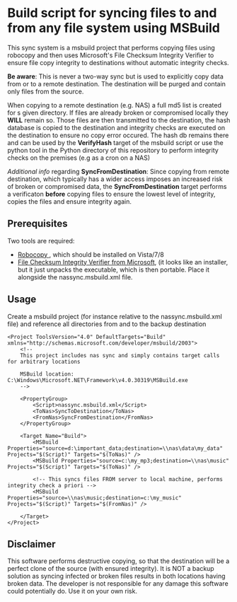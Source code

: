 Build script for syncing files to and from any file system using MSBuild
========================================================================

This sync system is a msbuild project that performs copying files using robocopy and
then uses Microsoft's File Checksum Integrity Verifier to ensure file copy integrity to
destinations without automatic integrity checks.

__Be aware__: This is never a two-way sync but is used to explicitly copy data from or to a remote destination.
The destination will be purged and contain only files from the source.

When copying to a remote destination (e.g. NAS) a full md5 list is created for s given directory. If files
are already broken or compromised locally they __WILL__ remain so. Those files are then transmitted to the destination,
the hash database is copied to the destination and integrity checks are executed on the destination to ensure no copy
error occured. The hash db remains there and can be used by the __VerifyHash__ target of the msbuild script or use the
python tool in the Python directory of this repository to perform integrity checks on the premises (e.g as a cron on a NAS)

_Additional info_ regarding __SyncFromDestination__: Since copying from remote destination, which typically has a wider access imposes 
an increased risk of broken or compromised data, the __SyncFromDestination__ target performs a verificaton __before__ copying files to
ensure the lowest level of integrity, copies the files and ensure integrity again.

Prerequisites
-------------

Two tools are required:

* [Robocopy ](http://technet.microsoft.com/en-us/library/cc733145.aspx), which should be installed on Vista/7/8
* [File Checksum Integrity Verifier from Microsoft](http://support.microsoft.com/kb/841290), (it looks like an installer, but it just unpacks the executable, which is then portable. Place it alongside the nassync.msbuild.xml file.

Usage
-----

Create a msbuild project (for instance relative to the nassync.msbuild.xml file) and reference all directories from and to the backup destination

    <Project ToolsVersion="4.0" DefaultTargets="Build" xmlns="http://schemas.microsoft.com/developer/msbuild/2003">
        <!--
        This project includes nas sync and simply contains target calls for arbitrary locations
        
        MSBuild location: C:\Windows\Microsoft.NET\Framework\v4.0.30319\MSBuild.exe
        -->
        
        <PropertyGroup>
            <Script>nassync.msbuild.xml</Script>
            <ToNas>SyncToDestination</ToNas>
            <FromNas>SyncFromDestination</FromNas>
        </PropertyGroup>
        
        <Target Name="Build">
            <MSBuild Properties="source=d:\important_data;destination=\\nas\data\my_data" Projects="$(Script)" Targets="$(ToNas)" />
            <MSBuild Properties="source=c:\my_mp3;destination=\\nas\music"                Projects="$(Script)" Targets="$(ToNas)" />

            <!-- This syncs files FROM server to local machine, performs integrity check a priori -->
            <MSBuild Properties="source=\\nas\music;destination=c:\my_music"              Projects="$(Script)" Targets="$(FromNas)" />
            
        </Target>
    </Project>
   

Disclaimer
----------
This software performs destructive copying, so that the destination will be a perfect clone of the source (with ensured integrity).
It is NOT a backup solution as syncing infected or broken files results in both locations having broken data.
The developer is not responsible for any damage this software could potentially do. Use it on your own risk.

